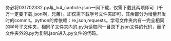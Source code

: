 务必将031702332.py与_lv4_canticle.json一同下载，仅需下载此两项即可（千万一定要下载.json啊，兄弟）。即仅需下载学号文件夹即可，其余部分为增量开发时的commit。python的库依赖：re,json,requests。学号文件夹内有一完全相同的学号子文件夹，相同子文件夹内的.py为读取同一目录下.json文件的代码，而子文件夹外的.py为复制.json进入.py文件的代码。
